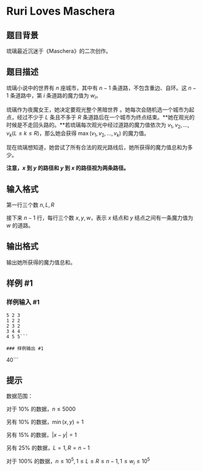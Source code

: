 # Ruri Loves Maschera

## 题目背景


琉璃最近沉迷于《Maschera》的二次创作。

## 题目描述

琉璃小说中的世界有 $n$ 座城市，其中有 $n-1$ 条道路，不包含重边、自环。这 $n-1$ 条道路中，第 $i$ 条道路的魔力值为 $w_i$。

琉璃作为夜魔女王，她决定要观光整个黑暗世界 。她每次会随机选一个城市为起点，经过不少于 $L$ 条且不多于 $R$ 条道路后在一个城市为终点结束。**她在观光的时候是不走回头路的。**若琉璃每次观光中经过道路的魔力值依次为 $v_1,v_2,...,v_k(L\leq k\leq R)$，那么她会获得 $\max(v_1,v_2,...,v_k)$ 的魔力值。

现在琉璃想知道，她尝试了所有合法的观光路线后，她所获得的魔力值总和为多少。

**注意，$x$ 到 $y$ 的路径和 $y$ 到 $x$ 的路径视为两条路径。**

## 输入格式

第一行三个数 $n,L,R$

接下来 $n-1$ 行，每行三个数 $x,y,w$，表示 $x$ 结点和 $y$ 结点之间有一条魔力值为 $w$ 的道路。

## 输出格式

输出她所获得的魔力值总和。

## 样例 #1

### 样例输入 #1
```
5 2 3
1 2 2
2 3 2
3 4 4
4 5 5```

### 样例输出 #1

```
40```

## 提示

数据范围：

对于 $10\%$ 的数据，$n\leq 5000$

另有 $10\%$ 的数据，$\min(x,y)=1$

另有 $15\%$ 的数据，$|x-y|=1$

另有 $25\%$ 的数据，$L=1,R=n-1$

对于 $100\%$ 的数据，$n\leq 10^5,1\leq L\leq R\leq n-1,1\leq w_i\leq 10^5$
